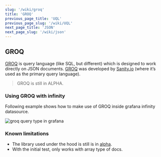 ```yaml
---
slug: '/wiki/groq'
title: 'GROQ'
previous_page_title: 'UQL'
previous_page_slug: '/wiki/UQL'
next_page_title: 'JSON'
next_page_slug: '/wiki/json'
---
```


## GROQ

[GROQ](https://groq.dev/) is query language (like SQL, but different) which is designed to work directly on JSON documents. [GROQ](https://www.sanity.io/docs/groq) was developed by [Sanity.io](https://www.sanity.io/docs/groq) (where it’s used as the primary query language).

> GROQ is still in ALPHA.

### Using GROQ with infinity

Following example shows how to make use of GROQ inside grafana infinity datasource.

![groq query type in grafana](https://user-images.githubusercontent.com/153843/151544429-1c039a19-75c5-4dfc-bc52-e2f74f9c8a51.png#center)

### Known limitations

- The library used under the hood is still is in [alpha](https://github.com/sanity-io/groq-js).
- With the initial test, only works with array type of docs.

